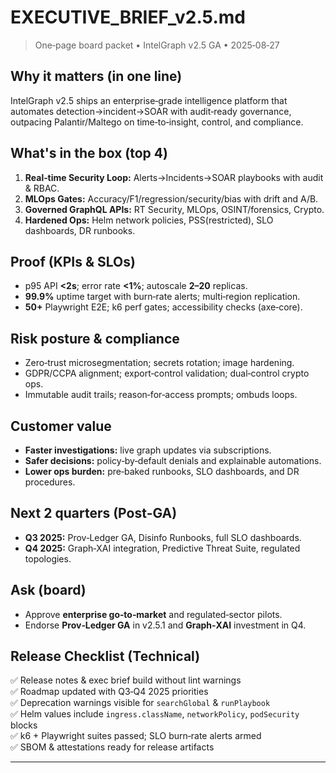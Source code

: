 # EXECUTIVE_BRIEF_v2.5.md

> One‑page board packet • IntelGraph v2.5 GA • 2025‑08‑27

## Why it matters (in one line)

IntelGraph v2.5 ships an enterprise‑grade intelligence platform that automates detection→incident→SOAR with audit‑ready governance, outpacing Palantir/Maltego on time‑to‑insight, control, and compliance.

## What's in the box (top 4)

1. **Real‑time Security Loop:** Alerts→Incidents→SOAR playbooks with audit & RBAC.
2. **MLOps Gates:** Accuracy/F1/regression/security/bias with drift and A/B.
3. **Governed GraphQL APIs:** RT Security, MLOps, OSINT/forensics, Crypto.
4. **Hardened Ops:** Helm network policies, PSS(restricted), SLO dashboards, DR runbooks.

## Proof (KPIs & SLOs)

- p95 API **<2s**; error rate **<1%**; autoscale **2–20** replicas.
- **99.9%** uptime target with burn‑rate alerts; multi‑region replication.
- **50+** Playwright E2E; k6 perf gates; accessibility checks (axe‑core).

## Risk posture & compliance

- Zero‑trust microsegmentation; secrets rotation; image hardening.
- GDPR/CCPA alignment; export‑control validation; dual‑control crypto ops.
- Immutable audit trails; reason‑for‑access prompts; ombuds loops.

## Customer value

- **Faster investigations:** live graph updates via subscriptions.
- **Safer decisions:** policy‑by‑default denials and explainable automations.
- **Lower ops burden:** pre‑baked runbooks, SLO dashboards, and DR procedures.

## Next 2 quarters (Post‑GA)

- **Q3 2025:** Prov‑Ledger GA, Disinfo Runbooks, full SLO dashboards.
- **Q4 2025:** Graph‑XAI integration, Predictive Threat Suite, regulated topologies.

## Ask (board)

- Approve **enterprise go‑to‑market** and regulated‑sector pilots.
- Endorse **Prov‑Ledger GA** in v2.5.1 and **Graph‑XAI** investment in Q4.

## Release Checklist (Technical)

✅ Release notes & exec brief build without lint warnings  
✅ Roadmap updated with Q3‑Q4 2025 priorities  
✅ Deprecation warnings visible for `searchGlobal` & `runPlaybook`  
✅ Helm values include `ingress.className`, `networkPolicy`, `podSecurity` blocks  
✅ k6 + Playwright suites passed; SLO burn‑rate alerts armed  
✅ SBOM & attestations ready for release artifacts

---
